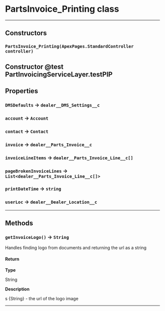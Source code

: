 # PartsInvoice_Printing class
---
## Constructors
### `PartsInvoice_Printing(ApexPages.StandardController controller)`

 Constructor @test PartInvoicingServiceLayer.testPIP
---
## Properties

### `DMSDefaults` → `dealer__DMS_Settings__c`

### `account` → `Account`

### `contact` → `Contact`

### `invoice` → `dealer__Parts_Invoice__c`

### `invoiceLineItems` → `dealer__Parts_Invoice_Line__c[]`

### `pageBrokenInvoiceLines` → `List<dealer__Parts_Invoice_Line__c[]>`

### `printDateTime` → `string`

### `userLoc` → `dealer__Dealer_Location__c`

---
## Methods
### `getInvoiceLogo()` → `String`

 Handles finding logo from documents and returning the url as a string

#### Return

**Type**

String

**Description**

s {String} - the url of the logo image

---
